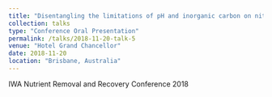```yaml
---
title: "Disentangling the limitations of pH and inorganic carbon on nitrification and its implications on the B stage of A-B process"
collection: talks
type: "Conference Oral Presentation"
permalink: /talks/2018-11-20-talk-5
venue: "Hotel Grand Chancellor"
date: 2018-11-20
location: "Brisbane, Australia"
---
```


IWA Nutrient Removal and Recovery Conference 2018



